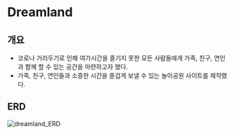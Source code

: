 # Dreamland

## 개요
- 코로나 거리두기로 인해 여가시간을 즐기지 못한 모든 사람들에게 가족, 친구, 연인과 함께 할 수 있는 공간을 마련하고자 했다.
- 가족, 친구, 연인들과 소증한 시간을 즐겁게 보낼 수 있는 놀이공원 사이트를 제작했다.

## ERD
![dreamland_ERD](https://user-images.githubusercontent.com/107524209/203702021-06a0a07e-b6f9-490d-8316-f52db7888334.png)
